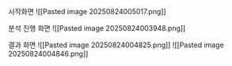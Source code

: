 
시작화면
![[Pasted image 20250824005017.png]]



분석 진행 화면
![[Pasted image 20250824003948.png]]

결과 화면
![[Pasted image 20250824004825.png]]
![[Pasted image 20250824004846.png]]